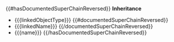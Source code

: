 {{#hasDocumentedSuperChainReversed}}
**Inheritance**

- {{{linkedObjectType}}}
{{#documentedSuperChainReversed}}
- {{{linkedName}}}
{{/documentedSuperChainReversed}}
- {{{name}}}
{{/hasDocumentedSuperChainReversed}}